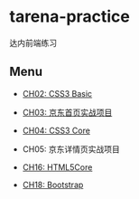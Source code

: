 # tarena-practice
达内前端练习

## Menu

- [CH02: CSS3 Basic][1]
- [CH03: 京东首页实战项目][2]
- [CH04: CSS3 Core][3]
- CH05: 京东详情页实战项目
- [CH16: HTML5Core][4]
- [CH18: Bootstrap][5]

  [1]: https://github.com/szy0syz/szy-tech-articles/blob/master/notes/learning/danei/CH02-CSS3Basic.md
  [2]: https://github.com/szy0syz/szy-tech-articles/blob/master/notes/learning/danei/CH03-jd.md
  [3]: https://github.com/szy0syz/szy-tech-articles/blob/master/notes/learning/danei/CH04-CSS3Advanced.md
  [4]: https://github.com/szy0syz/szy-tech-articles/blob/master/notes/learning/danei/CH16_HTML5Core.md
  [5]: https://github.com/szy0syz/szy-tech-articles/blob/master/notes/learning/danei/CH18_Bootstrap.md
